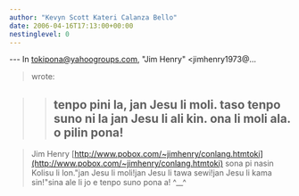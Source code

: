 ```yaml
---
author: "Kevyn Scott Kateri Calanza Bello"
date: 2006-04-16T17:13:00+00:00
nestinglevel: 0
---
```

\---
 In [tokipona@yahoogroups.com](mailto://tokipona@yahoogroups.com), "Jim Henry" <jimhenry1973@...
> wrote:

>> tenpo pini la, jan Jesu li moli.
> taso tenpo suno ni la jan Jesu li ali kin.
> ona li moli ala. o pilin pona!
>> --

> Jim Henry
> [http://www.pobox.com/~jimhenry/conlang.htmtoki](http://www.pobox.com/~jimhenry/conlang.htmtoki) sona pi nasin Kolisu li lon."jan Jesu li moli!jan Jesu li tawa sewi!jan Jesu li kama sin!"sina ale li jo e tenpo suno pona a! ^\_\_^